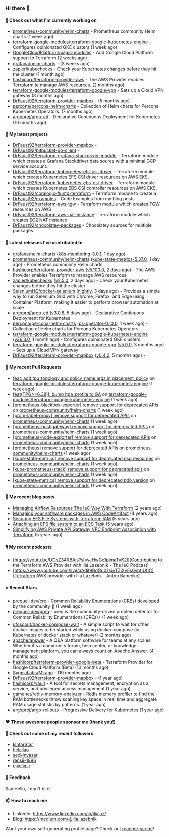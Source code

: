 ### Hi there 👋

#### 👷 Check out what I'm currently working on

- [prometheus-community/helm-charts](https://github.com/prometheus-community/helm-charts) - Prometheus community Helm charts (1 week ago)
- [terraform-google-modules/terraform-google-kubernetes-engine](https://github.com/terraform-google-modules/terraform-google-kubernetes-engine) - Configures opinionated GKE clusters (1 week ago)
- [GoogleCloudPlatform/magic-modules](https://github.com/GoogleCloudPlatform/magic-modules) - Add Google Cloud Platform support to Terraform (2 weeks ago)
- [grafana/helm-charts](https://github.com/grafana/helm-charts) -  (3 weeks ago)
- [zapier/kubechecks](https://github.com/zapier/kubechecks) - Check your Kubernetes changes before they hit the cluster (1 month ago)
- [hashicorp/terraform-provider-aws](https://github.com/hashicorp/terraform-provider-aws) - The AWS Provider enables Terraform to manage AWS resources. (2 months ago)
- [terraform-google-modules/terraform-google-vpn](https://github.com/terraform-google-modules/terraform-google-vpn) - Sets up a Cloud VPN gateway (3 months ago)
- [DrFaust92/terraform-provider-mapbox](https://github.com/DrFaust92/terraform-provider-mapbox) -  (5 months ago)
- [percona/percona-helm-charts](https://github.com/percona/percona-helm-charts) - Collection of Helm charts for Percona Kubernetes Operators. (7 months ago)
- [argoproj/argo-cd](https://github.com/argoproj/argo-cd) - Declarative Continuous Deployment for Kubernetes (10 months ago)

#### 🌱 My latest projects

- [DrFaust92/terraform-provider-mapbox](https://github.com/DrFaust92/terraform-provider-mapbox) - 
- [DrFaust92/bitbucket-go-client](https://github.com/DrFaust92/bitbucket-go-client) - 
- [DrFaust92/terraform-grafana-stackdriver-module](https://github.com/DrFaust92/terraform-grafana-stackdriver-module) - Terraform module which creates a Grafana Stackdriver data source with a minimal GCP service account.
- [DrFaust92/terraform-kubernetes-efs-csi-driver](https://github.com/DrFaust92/terraform-kubernetes-efs-csi-driver) - Terraform module which creates Kubernetes EFS CSI driver resources on AWS EKS.
- [DrFaust92/terraform-kubernetes-ebs-csi-driver](https://github.com/DrFaust92/terraform-kubernetes-ebs-csi-driver) - Terraform module which creates Kubernetes EBS CSI controller resources on AWS EKS.
- [DrFaust92/coralogix-fluntd-terraform](https://github.com/DrFaust92/coralogix-fluntd-terraform) - Terraform module to create a 
- [DrFaust92/examples](https://github.com/DrFaust92/examples) - Code Examples from my blog posts
- [DrFaust92/terraform-aws-tgw](https://github.com/DrFaust92/terraform-aws-tgw) - Terraform module which creates TGW resources on AWS
- [DrFaust92/terraform-aws-nat-instance](https://github.com/DrFaust92/terraform-aws-nat-instance) - Terraform module which creates EC2 NAT instance
- [DrFaust92/chocolatey-packages](https://github.com/DrFaust92/chocolatey-packages) - Chocolatey sources for multiple packages

#### 🔭 Latest releases I've contributed to

- [grafana/helm-charts](https://github.com/grafana/helm-charts) ([k8s-monitoring-3.0.1](https://github.com/grafana/helm-charts/releases/tag/k8s-monitoring-3.0.1), 1 day ago) - 
- [prometheus-community/helm-charts](https://github.com/prometheus-community/helm-charts) ([kube-state-metrics-5.37.0](https://github.com/prometheus-community/helm-charts/releases/tag/kube-state-metrics-5.37.0), 1 day ago) - Prometheus community Helm charts
- [hashicorp/terraform-provider-aws](https://github.com/hashicorp/terraform-provider-aws) ([v5.100.0](https://github.com/hashicorp/terraform-provider-aws/releases/tag/v5.100.0), 2 days ago) - The AWS Provider enables Terraform to manage AWS resources.
- [zapier/kubechecks](https://github.com/zapier/kubechecks) ([v2.5.0](https://github.com/zapier/kubechecks/releases/tag/v2.5.0), 2 days ago) - Check your Kubernetes changes before they hit the cluster
- [SeleniumHQ/docker-selenium](https://github.com/SeleniumHQ/docker-selenium) ([nightly](https://github.com/SeleniumHQ/docker-selenium/releases/tag/nightly), 3 days ago) - Provides a simple way to run Selenium Grid with Chrome, Firefox, and Edge using Container Platform, making it easier to perform browser automation at scale
- [argoproj/argo-cd](https://github.com/argoproj/argo-cd) ([v3.0.6](https://github.com/argoproj/argo-cd/releases/tag/v3.0.6), 5 days ago) - Declarative Continuous Deployment for Kubernetes
- [percona/percona-helm-charts](https://github.com/percona/percona-helm-charts) ([ps-operator-0.10.0](https://github.com/percona/percona-helm-charts/releases/tag/ps-operator-0.10.0), 1 week ago) - Collection of Helm charts for Percona Kubernetes Operators.
- [terraform-google-modules/terraform-google-kubernetes-engine](https://github.com/terraform-google-modules/terraform-google-kubernetes-engine) ([v36.3.0](https://github.com/terraform-google-modules/terraform-google-kubernetes-engine/releases/tag/v36.3.0), 1 month ago) - Configures opinionated GKE clusters
- [terraform-google-modules/terraform-google-vpn](https://github.com/terraform-google-modules/terraform-google-vpn) ([v5.0.0](https://github.com/terraform-google-modules/terraform-google-vpn/releases/tag/v5.0.0), 3 months ago) - Sets up a Cloud VPN gateway
- [DrFaust92/terraform-provider-mapbox](https://github.com/DrFaust92/terraform-provider-mapbox) ([v0.4.2](https://github.com/DrFaust92/terraform-provider-mapbox/releases/tag/v0.4.2), 5 months ago) - 

#### 🔨 My recent Pull Requests

- [feat: add tpu_topology and policy_name args in placement_policy](https://github.com/terraform-google-modules/terraform-google-kubernetes-engine/pull/2363) on [terraform-google-modules/terraform-google-kubernetes-engine](https://github.com/terraform-google-modules/terraform-google-kubernetes-engine) (1 week ago)
- [feat(TPG&gt;=6.38)!: bump hpa_profile to GA](https://github.com/terraform-google-modules/terraform-google-kubernetes-engine/pull/2362) on [terraform-google-modules/terraform-google-kubernetes-engine](https://github.com/terraform-google-modules/terraform-google-kubernetes-engine) (1 week ago)
- [[prometheus-blackbox-exporter] remove support for deprecated APIs](https://github.com/prometheus-community/helm-charts/pull/5729) on [prometheus-community/helm-charts](https://github.com/prometheus-community/helm-charts) (1 week ago)
- [[prom-label-proxy] remove support for deprecated APIs](https://github.com/prometheus-community/helm-charts/pull/5728) on [prometheus-community/helm-charts](https://github.com/prometheus-community/helm-charts) (1 week ago)
- [[prometheus-pushgateway] remove support for deprecated APIs](https://github.com/prometheus-community/helm-charts/pull/5727) on [prometheus-community/helm-charts](https://github.com/prometheus-community/helm-charts) (1 week ago)
- [[prometheus-node-exporter] remove support for deprecated APIs](https://github.com/prometheus-community/helm-charts/pull/5726) on [prometheus-community/helm-charts](https://github.com/prometheus-community/helm-charts) (1 week ago)
- [[prometheus] remove support for deprecated APIs](https://github.com/prometheus-community/helm-charts/pull/5725) on [prometheus-community/helm-charts](https://github.com/prometheus-community/helm-charts) (1 week ago)
- [[kube-state-metrics] remove support for deprecated psp resources](https://github.com/prometheus-community/helm-charts/pull/5724) on [prometheus-community/helm-charts](https://github.com/prometheus-community/helm-charts) (1 week ago)
- [[kube-prometheus-stack] remove support for deprecated apis](https://github.com/prometheus-community/helm-charts/pull/5721) on [prometheus-community/helm-charts](https://github.com/prometheus-community/helm-charts) (1 week ago)
- [[kube-state-metrics] remove support for deprecated pdb version](https://github.com/prometheus-community/helm-charts/pull/5720) on [prometheus-community/helm-charts](https://github.com/prometheus-community/helm-charts) (1 week ago)

#### 📜 My recent blog posts

- [Managing Airflow Resources The IaC Way With Terraform](https://engineering.placer.ai/managing-airflow-resources-the-iac-way-with-terraform-ea5b8db573ad?source=rss-cac402f06fa8------2) (2 years ago)
- [Managing your software packages in AWS CodeArtifact](https://medium.com/@ilia.lazebnik/managing-your-software-packages-in-aws-codeartifact-12d00053e243?source=rss-cac402f06fa8------2) (4 years ago)
- [Securing EFS File Systems with Terraform: IAM](https://medium.com/@ilia.lazebnik/securing-efs-file-systems-with-terraform-iam-d2a066c198ab?source=rss-cac402f06fa8------2) (5 years ago)
- [Attaching an EFS file system to an ECS Task](https://medium.com/@ilia.lazebnik/attaching-an-efs-file-system-to-an-ecs-task-7bd15b76a6ef?source=rss-cac402f06fa8------2) (5 years ago)
- [Simplifying AWS Private API Gateway VPC Endpoint Association with Terraform](https://medium.com/@ilia.lazebnik/simplifying-aws-private-api-gateway-vpc-endpoint-association-with-terraform-b379a247afbf?source=rss-cac402f06fa8------2) (5 years ago)

#### 🎙️ My recent podcasts
- [https://youtu.be/UGsZ34RBAjs?si=yJHwGc1pjmaTyK2l](Contributing to the Terraform AWS Provider with Ilia Lazebnik - The IaC Podcast)
- [https://www.youtube.com/live/aAdit9BdGu0?si=TZiXvFs6vhfIUfIC](Terraform AWS provider with Ilia Lazebnik - Anton Babenko)

#### ⭐ Recent Stars

- [prequel-dev/cre](https://github.com/prequel-dev/cre) - Common Reliability Enumerations (CREs) developed by the community 📖 (1 week ago)
- [prequel-dev/preq](https://github.com/prequel-dev/preq) - preq is the community-driven problem detector for Common Reliability Enumerations (CREs)⚡️ (1 week ago)
- [ufoscout/docker-compose-wait](https://github.com/ufoscout/docker-compose-wait) - A simple script to wait for other docker images to be started while using docker-compose (or Kubernetes or docker stack or whatever) (2 months ago)
- [apache/answer](https://github.com/apache/answer) - A Q&amp;A platform software for teams at any scales. Whether it&#39;s a community forum, help center, or knowledge management platform, you can always count on Apache Answer. (4 months ago)
- [hashicorp/terraform-provider-google-beta](https://github.com/hashicorp/terraform-provider-google-beta) - Terraform Provider for Google Cloud Platform (Beta) (10 months ago)
- [SygniaLabs/Mirage](https://github.com/SygniaLabs/Mirage) -  (10 months ago)
- [DrFaust92/terraform-provider-mapbox](https://github.com/DrFaust92/terraform-provider-mapbox) -  (1 year ago)
- [hashicorp/vault](https://github.com/hashicorp/vault) - A tool for secrets management, encryption as a service, and privileged access management (1 year ago)
- [gamenet/redis-memory-analyzer](https://github.com/gamenet/redis-memory-analyzer) - Redis memory profiler to find the RAM bottlenecks throw scaning key space in real time and aggregate RAM usage statistic by patterns. (1 year ago)
- [argoproj/argo-rollouts](https://github.com/argoproj/argo-rollouts) - Progressive Delivery for Kubernetes (1 year ago)

#### ❤️ These awesome people sponsor me (thank you!)


#### 👯 Check out some of my recent followers

- [IshtarStar](https://github.com/IshtarStar)
- [helallao](https://github.com/helallao)
- [seckinyasar](https://github.com/seckinyasar)
- [rensii-1996](https://github.com/rensii-1996)
- [djvelimir](https://github.com/djvelimir)

#### 💬 Feedback

Say Hello, I don't bite!

#### 📫 How to reach me

- LinkedIn: https://www.linkedin.com/in/ilialaz/
- Blog: https://medium.com/@ilia.lazebnik

Want your own self-generating profile page? Check out [readme-scribe](https://github.com/muesli/readme-scribe)!


